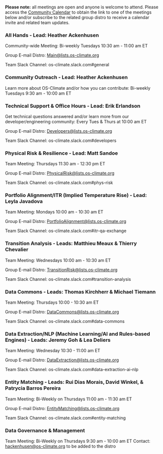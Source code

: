 **Please note:** all meetings are open and anyone is welcome to attend. Please access the [Community Calendar](https://teams.microsoft.com/l/meetup-join/19%3ameeting_ZDc5NDA4MGEtOTAyOS00OTBhLTliNjItMDQwZDliZDkyMjI4%40thread.v2/0?context=%7b%22Tid%22%3a%2214178ab3-3669-440b-a5a8-9025d18e2853%22%2c%22Oid%22%3a%225859dd70-0471-4755-9199-2b91c974baed%22%7d) to obtain the link to one of the meetings below and/or subscribe to the related group distro to receive a calendar invite and related team updates.

### All Hands - Lead: Heather Ackenhusen
Community-wide Meeting:  Bi-weekly Tuesdays 10:30 am - 11:00 am ET

Group E-mail Distro: Main@lists.os-climate.org

Team Slack Channel: os-climate.slack.com#general

### Community Outreach - Lead: Heather Ackenhusen
Learn more about OS-Climate and/or how you can contribute:  Bi-weekly Tuesdays 9:30 am - 10:00 am ET

### Technical Support & Office Hours - Lead:  Erik Erlandson
Get technical questions answered and/or learn more from our developer/engineering community: Every Tues & Thurs at 10:00 am ET

Group E-mail Distro: Developers@lists.os-climate.org

Team Slack Channel: os-climate.slack.com#developers

### Physical Risk & Resilience - Lead: Matt Sandoe
Team Meeting:  Thursdays 11:30 am - 12:30 pm ET

Group E-mail Distro: PhysicalRisk@lists.os-climate.org

Team Slack Channel: os-climate.slack.com#phys-risk

### Portfolio Alignment/ITR (Implied Temperature Rise) - Lead: Leyla Javadova
Team Meeting:  Mondays 10:00 am - 10:30 am ET

Group E-mail Distro: PortfolioAlignment@lists.os-climate.org

Team Slack Channel: os-climate.slack.com#itr-qa-exchange

### Transition Analysis - Leads: Matthieu Meaux & Thierry Chevalier
Team Meeting:  Wednesdays 10:00 am - 10:30 am ET

Group E-mail Distro: TransitionRisk@lists.os-climate.org

Team Slack Channel: os-climate.slack.com#transition-analysis

### Data Commons - Leads: Thomas Kirchherr & Michael Tiemann
Team Meeting:  Thursdays 10:00 - 10:30 am ET

Group E-mail Distro: DataCommons@lists.os-climate.org

Team Slack Channel: os-climate.slack.com#data-commons

### Data Extraction/NLP (Machine Learning/AI and Rules-based Engines) - Leads: Jeremy Goh & Lea Deliers 
Team Meeting:  Wednesday 10:30 - 11:00 am ET

Group E-mail Distro: DataExtraction@lists.os-climate.org

Team Slack Channel: os-climate.slack.com#data-extraction-ai-nlp

### Entity Matching - Leads: Rui Dias Morais, David Winkel, & Patrycia Barros Pereira
Team Meeting:  Bi-Weekly on Thursdays 11:00 am - 11:30 am ET

Group E-mail Distro: EntityMatching@lists.os-climate.org

Team Slack Channel: os-climate.slack.com#entity-matching

### Data Governance & Management
Team Meeting:  Bi-Weekly on Thursdays 9:30 am - 10:00 am ET
Contact: hackenhusen@os-climate.org to be added to the distro

